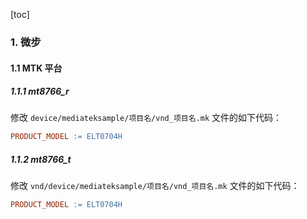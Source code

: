 [toc]

### 1. 微步

#### 1.1 MTK 平台

##### 1.1.1 mt8766_r

修改 `device/mediateksample/项目名/vnd_项目名.mk` 文件的如下代码：

```makefile
PRODUCT_MODEL := ELT0704H
```

##### 1.1.2 mt8766_t

修改 `vnd/device/mediateksample/项目名/vnd_项目名.mk` 文件的如下代码：

```makefile
PRODUCT_MODEL := ELT0704H
```

